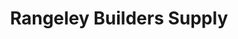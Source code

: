 ---
title: "Rangeley Builders Supply"
url: /rangeley/rangeley-builders-supply/
shop: doityourself
---